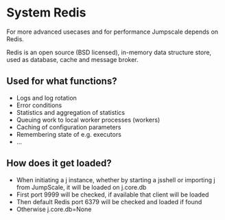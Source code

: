# System Redis

For more advanced usecases and for performance Jumpscale depends on Redis.

Redis is an open source (BSD licensed), in-memory data structure store, used as database, cache and message broker.

## Used for what functions?

- Logs and log rotation
- Error conditions
- Statistics and aggregation of statistics
- Queuing work to local worker processes (workers)
- Caching of configuration parameters
- Remembering state of e.g. executors
- ...

## How does it get loaded?

- When initiating a j instance, whether by starting a jsshell or importing j from JumpScale, it will be loaded on j.core.db
- First port 9999 will be checked, if available that client will be loaded
- Then default Redis port 6379 will be checked and loaded if found
- Otherwise j.core.db=None
